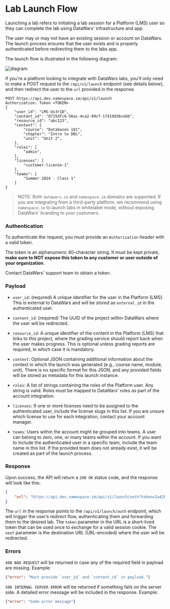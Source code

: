 # Lab Launch Flow

Launching a lab refers to initiating a lab session for a Platform (LMS) user so they can complete the lab using DataWars' infrastructure and app.

The user may or may not have an existing session or account on DataWars. The launch process ensures that the user exists and is properly authenticated before redirecting them to the labs app.

The launch flow is illustrated in the following diagram:

![diagram](https://github.com/user-attachments/assets/61b374b2-ac33-4d46-b289-b6b7a7682135)

If you're a platform looking to integrate with DataWars labs, you'll only need to make a POST request to the `/api/v1/launch` endpoint (see details below), and then redirect the user to the `url` provided in the response.

```
POST https://api.dev.namespace.im/api/v1/launch
Authorization: Token <TOKEN>
{
    "user_id": "LMS-Us3r1D",
    "content_id": "8715dfc6-56ac-4ca2-99cf-17419d36cebb",
    "resource_id": "abc123",
    "context": {
        "course": "Databases 101",
        "chapter": "Intro to DBs",
        "unit": "Unit 2",
    },
    "roles": [
        "admin",
    ],
    "licenses": [
        "customer-license-1"
    ],
    "teams": [
        "Summer 2024 - Class 1"
    ]
}
```

> NOTE: Both `datawars.io` and `namespace.im` domains are supported. If you are integrating from a third-party platform, we recommend using `namespace.im` to launch labs in whitelabel mode, without exposing DataWars' branding to your customers.

### Authentication

To authenticate the request, you must provide an `Authorization` header with a valid token.

The token is an alphanumeric 40-character string. It must be kept private, **make sure to NOT expose this token to any customer or user outside of your organization**.

Contact DataWars' support team to obtain a token.


### Payload

* `user_id`: (required) A unique identifier for the user in the Platform (LMS). This is external to DataWars and will be stored as `external_id` in the authenticated user.

* `content_id`: (required) The UUID of the project within DataWars where the user will be redirected.

* `resource_id`: A unique identifier of the content in the Platform (LMS) that links to this project, where the grading service should report back when the user makes progress. This is optional unless grading reports are required, in which case it is mandatory.

* `context`: Optional JSON containing additional information about the context in which the launch was generated (e.g., course name, module, unit). There is no specific format for this JSON, and any provided fields will be stored as metadata for this launch instance.

* `roles`: A list of strings containing the roles of the Platform user. Any string is valid. Roles must be mapped to DataWars' roles as part of the account integration.

* `licenses`: If one or more licenses need to be assigned to the authenticated user, include the license slugs in this list. If you are unsure which license to use for each integration, contact your account manager.

* `teams`: Users within the account might be grouped into teams. A user can belong to zero, one, or many teams within the account. If you want to include the authenticated user in a specific team, include the team name in this list. If the provided team does not already exist, it will be created as part of the launch process.


### Response

Upon success, the API will return a `200 OK` status code, and the response will look like this:

```json
{
    "url": "https://api.dev.namespace.im/api/v1/launch/auth?token=2a42bebd-37cf-4e8d-806e-c47551169c1d&next=https%3A%2F%2Fapp.dev.namespace.im%2Fproject%2Fc7a2d7b8-c8a0-4834-b757-d0e21ed3e788"
}
```

The `url` in the response points to the `/api/v1/launch/auth` endpoint, which will trigger the user’s redirect flow, authenticating them and forwarding them to the desired lab. The `token` parameter in the URL is a short-lived token that can be used once to exchange for a valid session cookie. The `next` parameter is the destination URL (URL-encoded) where the user will be redirected.

### Errors

`400 BAD REQUEST` will be returned in case any of the required field in payload are missing. Example:

```json
{"error": "Must provide `user_id` and `content_id` in payload."}
```

`500 INTERNAL SERVER ERROR` will be returned if something fails on the server side. A detailed error message will be included in the response. Example:

```json
{"error": "Some error message"}
```